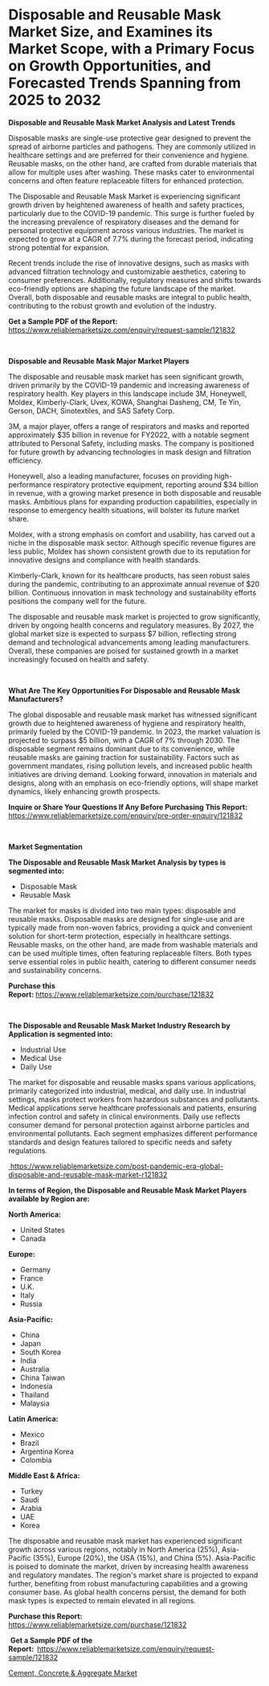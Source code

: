 <p><h1>Disposable and Reusable Mask Market Size, and Examines its Market Scope, with a Primary Focus on Growth Opportunities, and Forecasted Trends Spanning from 2025 to 2032</h1></p><p><strong>Disposable and Reusable Mask Market Analysis and Latest Trends</strong></p>
<p><p>Disposable masks are single-use protective gear designed to prevent the spread of airborne particles and pathogens. They are commonly utilized in healthcare settings and are preferred for their convenience and hygiene. Reusable masks, on the other hand, are crafted from durable materials that allow for multiple uses after washing. These masks cater to environmental concerns and often feature replaceable filters for enhanced protection.</p><p>The Disposable and Reusable Mask Market is experiencing significant growth driven by heightened awareness of health and safety practices, particularly due to the COVID-19 pandemic. This surge is further fueled by the increasing prevalence of respiratory diseases and the demand for personal protective equipment across various industries. The market is expected to grow at a CAGR of 7.7% during the forecast period, indicating strong potential for expansion.</p><p>Recent trends include the rise of innovative designs, such as masks with advanced filtration technology and customizable aesthetics, catering to consumer preferences. Additionally, regulatory measures and shifts towards eco-friendly options are shaping the future landscape of the market. Overall, both disposable and reusable masks are integral to public health, contributing to the robust growth and evolution of the industry.</p></p>
<p><strong>Get a Sample PDF of the Report:&nbsp;</strong> <a href="https://www.reliablemarketsize.com/enquiry/request-sample/121832?utm_campaign=2462&utm_medium=2&utm_source=Github&utm_content=ia&utm_term=30032025&utm_id=disposable-and-reusable-mask">https://www.reliablemarketsize.com/enquiry/request-sample/121832</a></p>
<p>&nbsp;</p>
<p><strong>Disposable and Reusable Mask Major Market Players</strong></p>
<p><p>The disposable and reusable mask market has seen significant growth, driven primarily by the COVID-19 pandemic and increasing awareness of respiratory health. Key players in this landscape include 3M, Honeywell, Moldex, Kimberly-Clark, Uvex, KOWA, Shanghai Dasheng, CM, Te Yin, Gerson, DACH, Sinotextiles, and SAS Safety Corp.</p><p>3M, a major player, offers a range of respirators and masks and reported approximately $35 billion in revenue for FY2022, with a notable segment attributed to Personal Safety, including masks. The company is positioned for future growth by advancing technologies in mask design and filtration efficiency.</p><p>Honeywell, also a leading manufacturer, focuses on providing high-performance respiratory protective equipment, reporting around $34 billion in revenue, with a growing market presence in both disposable and reusable masks. Ambitious plans for expanding production capabilities, especially in response to emergency health situations, will bolster its future market share.</p><p>Moldex, with a strong emphasis on comfort and usability, has carved out a niche in the disposable mask sector. Although specific revenue figures are less public, Moldex has shown consistent growth due to its reputation for innovative designs and compliance with health standards.</p><p>Kimberly-Clark, known for its healthcare products, has seen robust sales during the pandemic, contributing to an approximate annual revenue of $20 billion. Continuous innovation in mask technology and sustainability efforts positions the company well for the future.</p><p>The disposable and reusable mask market is projected to grow significantly, driven by ongoing health concerns and regulatory measures. By 2027, the global market size is expected to surpass $7 billion, reflecting strong demand and technological advancements among leading manufacturers. Overall, these companies are poised for sustained growth in a market increasingly focused on health and safety.</p></p>
<p>&nbsp;</p>
<p><strong>What Are The Key Opportunities For Disposable and Reusable Mask Manufacturers?</strong></p>
<p><p>The global disposable and reusable mask market has witnessed significant growth due to heightened awareness of hygiene and respiratory health, primarily fueled by the COVID-19 pandemic. In 2023, the market valuation is projected to surpass $5 billion, with a CAGR of 7% through 2030. The disposable segment remains dominant due to its convenience, while reusable masks are gaining traction for sustainability. Factors such as government mandates, rising pollution levels, and increased public health initiatives are driving demand. Looking forward, innovation in materials and designs, along with an emphasis on eco-friendly options, will shape market dynamics, likely enhancing growth prospects.</p></p>
<p><strong>Inquire or Share Your Questions If Any Before Purchasing This Report:</strong> <a href="https://www.reliablemarketsize.com/enquiry/pre-order-enquiry/121832?utm_campaign=2462&utm_medium=2&utm_source=Github&utm_content=ia&utm_term=30032025&utm_id=disposable-and-reusable-mask">https://www.reliablemarketsize.com/enquiry/pre-order-enquiry/121832</a></p>
<p>&nbsp;</p>
<p><strong>Market Segmentation</strong></p>
<p><strong>The Disposable and Reusable Mask Market Analysis by types is segmented into:</strong></p>
<p><ul><li>Disposable Mask</li><li>Reusable Mask</li></ul></p>
<p><p>The market for masks is divided into two main types: disposable and reusable masks. Disposable masks are designed for single-use and are typically made from non-woven fabrics, providing a quick and convenient solution for short-term protection, especially in healthcare settings. Reusable masks, on the other hand, are made from washable materials and can be used multiple times, often featuring replaceable filters. Both types serve essential roles in public health, catering to different consumer needs and sustainability concerns.</p></p>
<p><strong>Purchase this Report:&nbsp;</strong><a href="https://www.reliablemarketsize.com/purchase/121832?utm_campaign=2462&utm_medium=2&utm_source=Github&utm_content=ia&utm_term=30032025&utm_id=disposable-and-reusable-mask">https://www.reliablemarketsize.com/purchase/121832</a></p>
<p>&nbsp;</p>
<p><strong>The Disposable and Reusable Mask Market Industry Research by Application is segmented into:</strong></p>
<p><ul><li>Industrial Use</li><li>Medical Use</li><li>Daily Use</li></ul></p>
<p><p>The market for disposable and reusable masks spans various applications, primarily categorized into industrial, medical, and daily use. In industrial settings, masks protect workers from hazardous substances and pollutants. Medical applications serve healthcare professionals and patients, ensuring infection control and safety in clinical environments. Daily use reflects consumer demand for personal protection against airborne particles and environmental pollutants. Each segment emphasizes different performance standards and design features tailored to specific needs and safety regulations.</p></p>
<p><a href="https://www.reliablemarketsize.com/post-pandemic-era-global-disposable-and-reusable-mask-market-r121832?utm_campaign=2462&utm_medium=2&utm_source=Github&utm_content=ia&utm_term=30032025&utm_id=disposable-and-reusable-mask">&nbsp;https://www.reliablemarketsize.com/post-pandemic-era-global-disposable-and-reusable-mask-market-r121832</a></p>
<p><strong>In terms of Region, the Disposable and Reusable Mask Market Players available by Region are:</strong></p>
<p>
    <p> <strong> North America: </strong>
        <ul>
            <li>United States</li>
            <li>Canada</li>
        </ul>
        </p> 
    <p> <strong> Europe: </strong>
        <ul>
            <li>Germany</li>
            <li>France</li>
            <li>U.K.</li>
            <li>Italy</li>
            <li>Russia</li>
        </ul>
        </p> 
    <p> <strong> Asia-Pacific: </strong>
        <ul>
            <li>China</li>
            <li>Japan</li>
            <li>South Korea</li>
            <li>India</li>
            <li>Australia</li>
            <li>China Taiwan</li>
            <li>Indonesia</li>
            <li>Thailand</li>
            <li>Malaysia</li>
        </ul>
        </p> 
    <p> <strong> Latin America: </strong>
        <ul>
            <li>Mexico</li>
            <li>Brazil</li>
            <li>Argentina Korea</li>
            <li>Colombia</li>
        </ul>
        </p> 
    <p> <strong> Middle East & Africa: </strong>
        <ul>
            <li>Turkey</li>
            <li>Saudi</li>
            <li>Arabia</li>
            <li>UAE</li>
            <li>Korea</li>
        </ul>
    </p>
    </p>
<p><p>The disposable and reusable mask market has experienced significant growth across various regions, notably in North America (25%), Asia-Pacific (35%), Europe (20%), the USA (15%), and China (5%). Asia-Pacific is poised to dominate the market, driven by increasing health awareness and regulatory mandates. The region's market share is projected to expand further, benefiting from robust manufacturing capabilities and a growing consumer base. As global health concerns persist, the demand for both mask types is expected to remain elevated in all regions.</p></p>
<p><strong>Purchase this Report: </strong><a href="https://www.reliablemarketsize.com/purchase/121832?utm_campaign=2462&utm_medium=2&utm_source=Github&utm_content=ia&utm_term=30032025&utm_id=disposable-and-reusable-mask">https://www.reliablemarketsize.com/purchase/121832</a></p>
<p>&nbsp;<strong>Get a Sample PDF of the Report:&nbsp;&nbsp;</strong><a href="https://www.reliablemarketsize.com/enquiry/request-sample/121832?utm_campaign=2462&utm_medium=2&utm_source=Github&utm_content=ia&utm_term=30032025&utm_id=disposable-and-reusable-mask">https://www.reliablemarketsize.com/enquiry/request-sample/121832</a></p>
<p><strong></strong></p>
<p><p><a href="https://github.com/mayabungard8092/Market-Research-Report-List-1/blob/main/cement-concrete-aggregate-market.md?utm_campaign=2462&utm_medium=2&utm_source=Github&utm_content=ia&utm_term=30032025&utm_id=disposable-and-reusable-mask">Cement, Concrete & Aggregate Market</a></p></p>